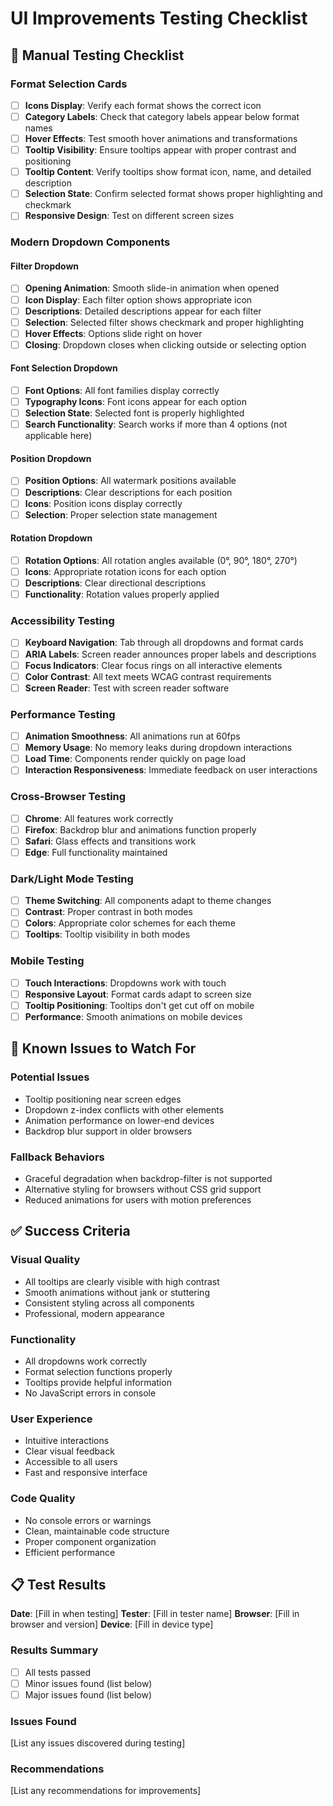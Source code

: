 # UI Improvements Testing Checklist

## 🧪 Manual Testing Checklist

### **Format Selection Cards**
- [ ] **Icons Display**: Verify each format shows the correct icon
- [ ] **Category Labels**: Check that category labels appear below format names
- [ ] **Hover Effects**: Test smooth hover animations and transformations
- [ ] **Tooltip Visibility**: Ensure tooltips appear with proper contrast and positioning
- [ ] **Tooltip Content**: Verify tooltips show format icon, name, and detailed description
- [ ] **Selection State**: Confirm selected format shows proper highlighting and checkmark
- [ ] **Responsive Design**: Test on different screen sizes

### **Modern Dropdown Components**

#### **Filter Dropdown**
- [ ] **Opening Animation**: Smooth slide-in animation when opened
- [ ] **Icon Display**: Each filter option shows appropriate icon
- [ ] **Descriptions**: Detailed descriptions appear for each filter
- [ ] **Selection**: Selected filter shows checkmark and proper highlighting
- [ ] **Hover Effects**: Options slide right on hover
- [ ] **Closing**: Dropdown closes when clicking outside or selecting option

#### **Font Selection Dropdown**
- [ ] **Font Options**: All font families display correctly
- [ ] **Typography Icons**: Font icons appear for each option
- [ ] **Selection State**: Selected font is properly highlighted
- [ ] **Search Functionality**: Search works if more than 4 options (not applicable here)

#### **Position Dropdown**
- [ ] **Position Options**: All watermark positions available
- [ ] **Descriptions**: Clear descriptions for each position
- [ ] **Icons**: Position icons display correctly
- [ ] **Selection**: Proper selection state management

#### **Rotation Dropdown**
- [ ] **Rotation Options**: All rotation angles available (0°, 90°, 180°, 270°)
- [ ] **Icons**: Appropriate rotation icons for each option
- [ ] **Descriptions**: Clear directional descriptions
- [ ] **Functionality**: Rotation values properly applied

### **Accessibility Testing**
- [ ] **Keyboard Navigation**: Tab through all dropdowns and format cards
- [ ] **ARIA Labels**: Screen reader announces proper labels and descriptions
- [ ] **Focus Indicators**: Clear focus rings on all interactive elements
- [ ] **Color Contrast**: All text meets WCAG contrast requirements
- [ ] **Screen Reader**: Test with screen reader software

### **Performance Testing**
- [ ] **Animation Smoothness**: All animations run at 60fps
- [ ] **Memory Usage**: No memory leaks during dropdown interactions
- [ ] **Load Time**: Components render quickly on page load
- [ ] **Interaction Responsiveness**: Immediate feedback on user interactions

### **Cross-Browser Testing**
- [ ] **Chrome**: All features work correctly
- [ ] **Firefox**: Backdrop blur and animations function properly
- [ ] **Safari**: Glass effects and transitions work
- [ ] **Edge**: Full functionality maintained

### **Dark/Light Mode Testing**
- [ ] **Theme Switching**: All components adapt to theme changes
- [ ] **Contrast**: Proper contrast in both modes
- [ ] **Colors**: Appropriate color schemes for each theme
- [ ] **Tooltips**: Tooltip visibility in both modes

### **Mobile Testing**
- [ ] **Touch Interactions**: Dropdowns work with touch
- [ ] **Responsive Layout**: Format cards adapt to screen size
- [ ] **Tooltip Positioning**: Tooltips don't get cut off on mobile
- [ ] **Performance**: Smooth animations on mobile devices

## 🐛 Known Issues to Watch For

### **Potential Issues**
- Tooltip positioning near screen edges
- Dropdown z-index conflicts with other elements
- Animation performance on lower-end devices
- Backdrop blur support in older browsers

### **Fallback Behaviors**
- Graceful degradation when backdrop-filter is not supported
- Alternative styling for browsers without CSS grid support
- Reduced animations for users with motion preferences

## ✅ Success Criteria

### **Visual Quality**
- All tooltips are clearly visible with high contrast
- Smooth animations without jank or stuttering
- Consistent styling across all components
- Professional, modern appearance

### **Functionality**
- All dropdowns work correctly
- Format selection functions properly
- Tooltips provide helpful information
- No JavaScript errors in console

### **User Experience**
- Intuitive interactions
- Clear visual feedback
- Accessible to all users
- Fast and responsive interface

### **Code Quality**
- No console errors or warnings
- Clean, maintainable code structure
- Proper component organization
- Efficient performance

## 📋 Test Results

**Date**: [Fill in when testing]
**Tester**: [Fill in tester name]
**Browser**: [Fill in browser and version]
**Device**: [Fill in device type]

### Results Summary
- [ ] All tests passed
- [ ] Minor issues found (list below)
- [ ] Major issues found (list below)

### Issues Found
[List any issues discovered during testing]

### Recommendations
[List any recommendations for improvements]
